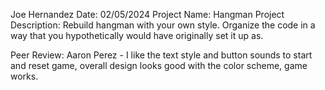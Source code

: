 
Joe Hernandez
Date: 02/05/2024
    Project Name: Hangman
    Project Description: Rebuild hangman with your own style. Organize the code in a way that you hypothetically would have originally set it up as.

Peer Review: Aaron Perez - I like the text style and button sounds to start and reset game, overall design looks good with the color scheme, game works.
